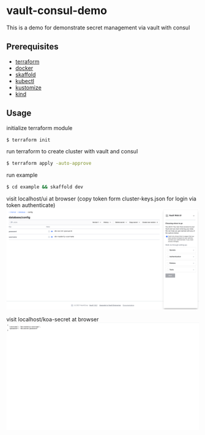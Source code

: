 # vault-consul-demo

This is a demo for demonstrate secret management via vault with consul

## Prerequisites

- [terraform](https://www.terraform.io/downloads.html)
- [docker](https://www.docker.com/products/docker-desktop)
- [skaffold](https://skaffold.dev/docs/install/)
- [kubectl](https://kubernetes.io/docs/tasks/tools/install-kubectl/)
- [kustomize](https://kubectl.docs.kubernetes.io/installation/kustomize)
- [kind](https://kind.sigs.k8s.io/docs/user/quick-start/#installation)

## Usage

initialize terraform module

```bash
$ terraform init
```

run terraform to create cluster with vault and consul

```bash
$ terraform apply -auto-approve
```

run example

```bash
$ cd example && skaffold dev
```

visit localhost/ui at browser (copy token form cluster-keys.json for login via token authenticate)
![vault01](https://github.com/GrassShrimp/vault-consul-demo/blob/master/vault01.png)

visit localhost/koa-secret at browser
![vault02](https://github.com/GrassShrimp/vault-consul-demo/blob/master/vault02.png)